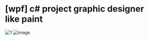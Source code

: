 # [wpf] c# project graphic designer like paint

![1](https://user-images.githubusercontent.com/116380334/217835346-8f04fe4e-29ee-4b32-bf8e-b7851c71b58b.PNG)
![image](https://user-images.githubusercontent.com/116380334/217835316-a5f15a54-5f08-4455-ac1a-94862c0f7122.png)

